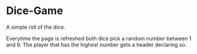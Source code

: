 # Dice-Game
A simple roll of the dice. 

Everytime the page is refreshed both dice pick a random number between 1 and 6. The player that has the highest number gets a header declaring so.
